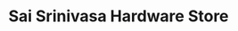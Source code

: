 ---
title: "Sai Srinivasa Hardware Store"
url: /dwarapudi/sai-srinivasa-hardware-store/
shop: hardware
---